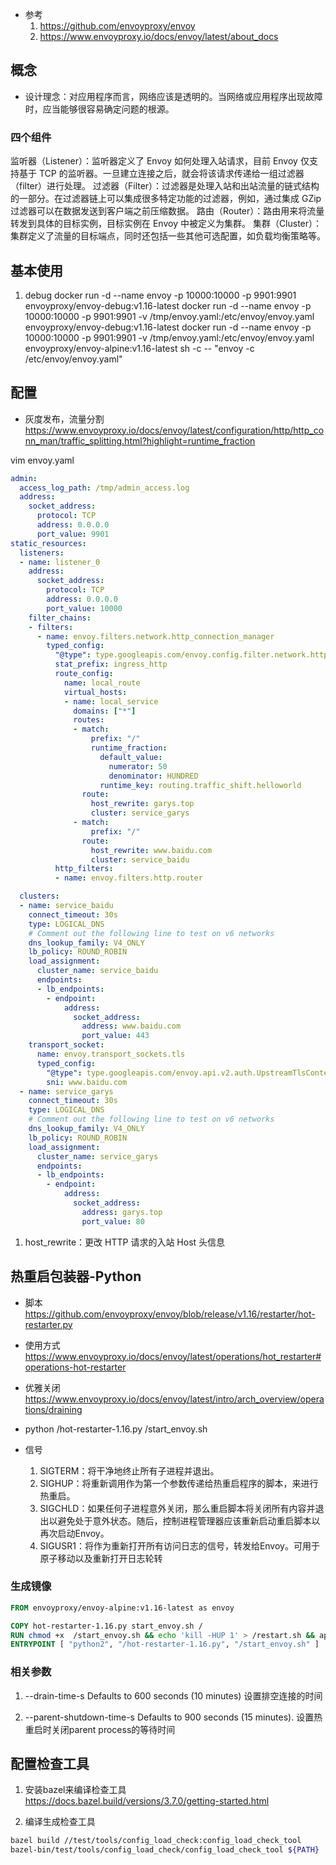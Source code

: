 - 参考
    1. https://github.com/envoyproxy/envoy
    2. https://www.envoyproxy.io/docs/envoy/latest/about_docs

## 概念
- 设计理念：对应用程序而言，网络应该是透明的。当网络或应用程序出现故障时，应当能够很容易确定问题的根源。

### 四个组件
监听器（Listener）：监听器定义了 Envoy 如何处理入站请求，目前 Envoy 仅支持基于 TCP 的监听器。一旦建立连接之后，就会将该请求传递给一组过滤器（filter）进行处理。
过滤器（Filter）：过滤器是处理入站和出站流量的链式结构的一部分。在过滤器链上可以集成很多特定功能的过滤器，例如，通过集成 GZip 过滤器可以在数据发送到客户端之前压缩数据。
路由（Router）：路由用来将流量转发到具体的目标实例，目标实例在 Envoy 中被定义为集群。
集群（Cluster）：集群定义了流量的目标端点，同时还包括一些其他可选配置，如负载均衡策略等。
## 基本使用
1. debug
docker run -d  --name envoy -p 10000:10000 -p 9901:9901 envoyproxy/envoy-debug:v1.16-latest
docker run -d  --name envoy -p 10000:10000 -p 9901:9901 -v /tmp/envoy.yaml:/etc/envoy/envoy.yaml envoyproxy/envoy-debug:v1.16-latest
docker run -d  --name envoy -p 10000:10000 -p 9901:9901 -v /tmp/envoy.yaml:/etc/envoy/envoy.yaml envoyproxy/envoy-alpine:v1.16-latest sh -c -- "envoy -c /etc/envoy/envoy.yaml"

## 配置
- 灰度发布，流量分割 https://www.envoyproxy.io/docs/envoy/latest/configuration/http/http_conn_man/traffic_splitting.html?highlight=runtime_fraction

vim envoy.yaml
```yaml
admin:
  access_log_path: /tmp/admin_access.log
  address:
    socket_address:
      protocol: TCP
      address: 0.0.0.0
      port_value: 9901
static_resources:
  listeners:
  - name: listener_0
    address:
      socket_address:
        protocol: TCP
        address: 0.0.0.0
        port_value: 10000
    filter_chains:
    - filters:
      - name: envoy.filters.network.http_connection_manager
        typed_config:
          "@type": type.googleapis.com/envoy.config.filter.network.http_connection_manager.v2.HttpConnectionManager
          stat_prefix: ingress_http
          route_config:
            name: local_route
            virtual_hosts:
            - name: local_service
              domains: ["*"]
              routes:
              - match:
                  prefix: "/"
                  runtime_fraction:
                    default_value:
                      numerator: 50
                      denominator: HUNDRED
                    runtime_key: routing.traffic_shift.helloworld
                route:
                  host_rewrite: garys.top
                  cluster: service_garys
              - match:
                  prefix: "/"
                route:
                  host_rewrite: www.baidu.com
                  cluster: service_baidu
          http_filters:
          - name: envoy.filters.http.router

  clusters:
  - name: service_baidu
    connect_timeout: 30s
    type: LOGICAL_DNS
    # Comment out the following line to test on v6 networks
    dns_lookup_family: V4_ONLY
    lb_policy: ROUND_ROBIN
    load_assignment:
      cluster_name: service_baidu
      endpoints:
      - lb_endpoints:
        - endpoint:
            address:
              socket_address:
                address: www.baidu.com
                port_value: 443
    transport_socket:
      name: envoy.transport_sockets.tls
      typed_config:
        "@type": type.googleapis.com/envoy.api.v2.auth.UpstreamTlsContext
        sni: www.baidu.com
  - name: service_garys
    connect_timeout: 30s
    type: LOGICAL_DNS
    # Comment out the following line to test on v6 networks
    dns_lookup_family: V4_ONLY
    lb_policy: ROUND_ROBIN
    load_assignment:
      cluster_name: service_garys
      endpoints:
      - lb_endpoints:
        - endpoint:
            address:
              socket_address:
                address: garys.top
                port_value: 80

```
1. host_rewrite：更改 HTTP 请求的入站 Host 头信息


## 热重启包装器-Python
- 脚本 https://github.com/envoyproxy/envoy/blob/release/v1.16/restarter/hot-restarter.py
- 使用方式 https://www.envoyproxy.io/docs/envoy/latest/operations/hot_restarter#operations-hot-restarter
- 优雅关闭 https://www.envoyproxy.io/docs/envoy/latest/intro/arch_overview/operations/draining

- python /hot-restarter-1.16.py /start_envoy.sh

- 信号
  1. SIGTERM：将干净地终止所有子进程并退出。
  2. SIGHUP：将重新调用作为第一个参数传递给热重启程序的脚本，来进行热重启。
  3. SIGCHLD：如果任何子进程意外关闭，那么重启脚本将关闭所有内容并退出以避免处于意外状态。随后，控制进程管理器应该重新启动重启脚本以再次启动Envoy。
  4. SIGUSR1：将作为重新打开所有访问日志的信号，转发给Envoy。可用于原子移动以及重新打开日志轮转
### 生成镜像
```Dockerfile
FROM envoyproxy/envoy-alpine:v1.16-latest as envoy

COPY hot-restarter-1.16.py start_envoy.sh /
RUN chmod +x  /start_envoy.sh && echo 'kill -HUP 1' > /restart.sh && apk update python2 && apk add python2 --no-cache
ENTRYPOINT [ "python2", "/hot-restarter-1.16.py", "/start_envoy.sh" ]
```
### 相关参数
1. --drain-time-s <integer> Defaults to 600 seconds (10 minutes)
设置排空连接的时间

2. --parent-shutdown-time-s <integer> Defaults to 900 seconds (15 minutes).
设置热重启时关闭parent process的等待时间

## 配置检查工具
1. 安装bazel来编译检查工具  
https://docs.bazel.build/versions/3.7.0/getting-started.html  

2. 编译生成检查工具
```bash
bazel build //test/tools/config_load_check:config_load_check_tool  
bazel-bin/test/tools/config_load_check/config_load_check_tool ${PATH}
```